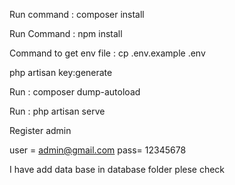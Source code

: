 Run command : composer install

Run Command : npm install

Command to get env file : cp .env.example .env

php artisan key:generate



Run : composer dump-autoload 

Run : php artisan serve 



Register admin 

user = admin@gmail.com
pass= 12345678

I have add data base in database folder plese check
